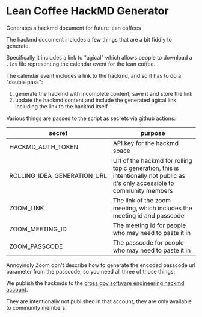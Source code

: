 # Lean Coffee HackMD Generator

Generates a hackmd document for future lean coffees

The hackmd document includes a few things that are a bit fiddly to generate. 

Specifically it includes a link to "agical" which allows people to download a `.ics` file representing the calendar event for the lean coffee. 

The calendar event includes a link to the hackmd, and so it has to do a "double pass":

1. generate the hackmd with incomplete content, save it and store the link
2. update the hackmd content and include the generated agical link including the link to the hackmd itself

Various things are passed to the script as secrets via github actions:

| secret | purpose |
|--------|---------|
| HACKMD_AUTH_TOKEN | API key for the hackmd space | 
| ROLLING_IDEA_GENERATION_URL | Url of the hackmd for rolling topic generation, this is intentionally not public as it's only accessible to community members |
| ZOOM_LINK | The link of the zoom meeting, which includes the meeting id and passcode | 
| ZOOM_MEETING_ID | The meeting id for people who may need to paste it in |
| ZOOM_PASSCODE | The passcode for people who may need to paste it in |

Annoyingly Zoom don't describe how to generate the encoded passcode url parameter from the passcode, so you need all three of those things. 

We publish the hackmds to the [cross gov software engineering hackmd account](https://hackmd.io/@uk-x-gov-software-community/).

They are intentionally not published in that account, they are only available to community members.
